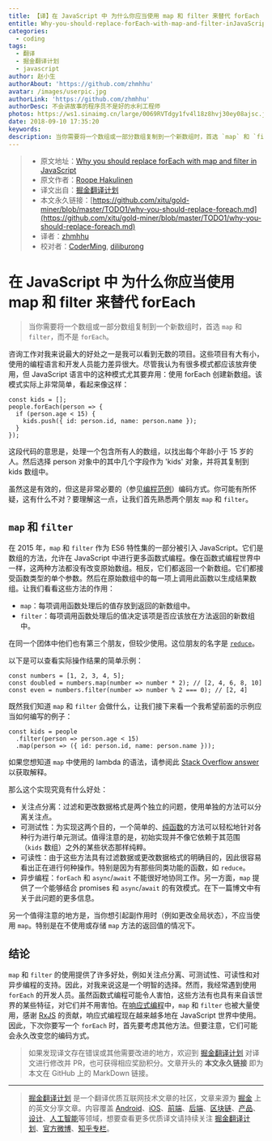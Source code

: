 ```yaml
---
title: 【译】在 JavaScript 中 为什么你应当使用 map 和 filter 来替代 forEach
entitle: Why-you-should-replace-forEach-with-map-and-filter-inJavaScript
categories:
  - coding
tags:
  - 翻译
  - 掘金翻译计划
  - javascript
author: 赵小生
authorAbout: 'https://github.com/zhmhhu'
avatar: /images/userpic.jpg
authorLink: 'https://github.com/zhmhhu'
authorDesc: 不会讲故事的程序员不是好的水利工程师
photos: https://ws1.sinaimg.cn/large/0069RVTdgy1fv4l18z8hvj30ey08ajsc.jpg
date: 2018-09-10 17:35:20
keywords:
description: 当你需要将一个数组或一部分数组复制到一个新数组时，首选 `map` 和 `filter`，而不是 `forEach`。
---
```


> * 原文地址：[Why you should replace forEach with map and filter in JavaScript](https://gofore.com/en/why-you-should-replace-foreach/)
> * 原文作者：[Roope Hakulinen](https://disqus.com/by/roopehakulinen/)
> * 译文出自：[掘金翻译计划](https://github.com/xitu/gold-miner)
> * 本文永久链接：[https://github.com/xitu/gold-miner/blob/master/TODO1/why-you-should-replace-foreach.md](https://github.com/xitu/gold-miner/blob/master/TODO1/why-you-should-replace-foreach.md)
> * 译者：[zhmhhu](https://github.com/zhmhhu)
> * 校对者：[CoderMing](https://github.com/CoderMing), [diliburong](https://github.com/diliburong)

# 在 JavaScript 中 为什么你应当使用 map 和 filter 来替代 forEach

> 当你需要将一个数组或一部分数组复制到一个新数组时，首选 `map` 和 `filter`，而不是 `forEach`。

咨询工作对我来说最大的好处之一是我可以看到无数的项目。这些项目有大有小，使用的编程语言和开发人员能力差异很大。尽管我认为有很多模式都应该放弃使用，但 JavaScript 语言中的这种模式尤其要弃用：使用 forEach 创建新数组。该模式实际上非常简单，看起来像这样：

```
const kids = [];
people.forEach(person => {
  if (person.age < 15) {
    kids.push({ id: person.id, name: person.name });
  }
});
```

这段代码的意思是，处理一个包含所有人的数组，以找出每个年龄小于 15 岁的人。然后选择 person 对象中的其中几个字段作为 'kids' 对象，并将其复制到 kids 数组中。

虽然这是有效的，但这是非常必要的（参见[编程范例](https://en.wikipedia.org/wiki/Programming_paradigm)）编码方式。你可能有所怀疑，这有什么不对？要理解这一点，让我们首先熟悉两个朋友 `map` 和 `filter`。

## `map` 和 `filter`

 在 2015 年，`map` 和 `filter` 作为 ES6 特性集的一部分被引入 JavaScript。它们是数组的方法，允许在 JavaScript 中进行更多函数式编程。像在函数式编程世界中一样，这两种方法都没有改变原始数组。相反，它们都返回一个新数组。它们都接受函数类型的单个参数。然后在原始数组中的每一项上调用此函数以生成结果数组。让我们看看这些方法的作用：

*   `map`：每项调用函数处理后的值存放到返回的新数组中。
*   `filter`：每项调用函数处理后的值决定该项是否应该放在方法返回的新数组中。

在同一个团体中他们也有第三个朋友，但较少使用。这位朋友的名字是 [`reduce`](https://developer.mozilla.org/en-US/docs/Web/JavaScript/Reference/Global_Objects/Array/reduce)。

以下是可以查看实际操作结果的简单示例：

```
const numbers = [1, 2, 3, 4, 5];
const doubled = numbers.map(number => number * 2); // [2, 4, 6, 8, 10]
const even = numbers.filter(number => number % 2 === 0); // [2, 4]
```

既然我们知道 `map` 和 `filter` 会做什么，让我们接下来看一个我希望前面的示例应当如何编写的例子：

```
const kids = people
  .filter(person => person.age < 15)
  .map(person => ({ id: person.id, name: person.name }));
```

如果您想知道 `map` 中使用的 lambda 的语法，请参阅此 [Stack Overflow answer](https://stackoverflow.com/a/28770578/1744702) 以获取解释。

那么这个实现究竟有什么好处：

*  关注点分离：过滤和更改数据格式是两个独立的问题，使用单独的方法可以分离关注点。
*  可测试性：为实现这两个目的，一个简单的、[纯函数](https://en.wikipedia.org/wiki/Pure_function)的方法可以轻松地针对各种行为进行单元测试。值得注意的是，初始实现并不像它依赖于其范围 （`kids` 数组）之外的某些状态那样纯粹。
*  可读性：由于这些方法具有过滤数据或更改数据格式的明确目的，因此很容易看出正在进行何种操作。特别是因为有那些同类功能的函数，如 `reduce`。
*  异步编程：`forEach` 和 `async`/`await` 不能很好地协同工作。另一方面，`map` 提供了一个能够结合 promises 和 `async`/`await` 的有效模式。在下一篇博文中有关于此问题的更多信息。

另一个值得注意的地方是，当你想引起副作用时（例如更改全局状态），不应当使用 `map`。特别是在不使用或存储 `map` 方法的返回值的情况下。

## 结论

`map` 和 `filter` 的使用提供了许多好处，例如关注点分离、可测试性、可读性和对异步编程的支持。因此，对我来说这是一个明智的选择。然而，我经常遇到使用 `forEach` 的开发人员。虽然函数式编程可能令人害怕，这些方法有也具有来自该世界的某些特征，对它们并不用害怕。在[响应式编程](https://en.wikipedia.org/wiki/Reactive_programming)中，`map` 和 `filter` 也被大量使用，感谢 [RxJS](http：//reactivex.io/rxjs/) 的贡献，响应式编程现在越来越多地在 JavaScript 世界中使用。因此，下次你要写一个 `forEach` 时，首先要考虑其他方法。但要注意，它们可能会永久改变您的编码方式。

> 如果发现译文存在错误或其他需要改进的地方，欢迎到 [掘金翻译计划](https://github.com/xitu/gold-miner) 对译文进行修改并 PR，也可获得相应奖励积分。文章开头的 **本文永久链接** 即为本文在 GitHub 上的 MarkDown 链接。


---

> [掘金翻译计划](https://github.com/xitu/gold-miner) 是一个翻译优质互联网技术文章的社区，文章来源为 [掘金](https://juejin.im) 上的英文分享文章。内容覆盖 [Android](https://github.com/xitu/gold-miner#android)、[iOS](https://github.com/xitu/gold-miner#ios)、[前端](https://github.com/xitu/gold-miner#前端)、[后端](https://github.com/xitu/gold-miner#后端)、[区块链](https://github.com/xitu/gold-miner#区块链)、[产品](https://github.com/xitu/gold-miner#产品)、[设计](https://github.com/xitu/gold-miner#设计)、[人工智能](https://github.com/xitu/gold-miner#人工智能)等领域，想要查看更多优质译文请持续关注 [掘金翻译计划](https://github.com/xitu/gold-miner)、[官方微博](http://weibo.com/juejinfanyi)、[知乎专栏](https://zhuanlan.zhihu.com/juejinfanyi)。
